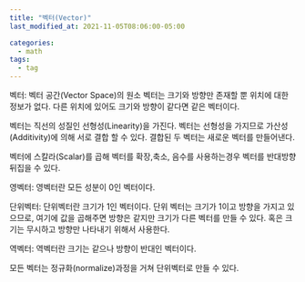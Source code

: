 ```yaml
---
title: "벡터(Vector)"
last_modified_at: 2021-11-05T08:06:00-05:00

categories:
  - math
tags:
  - tag
---
```


벡터:
벡터 공간(Vector Space)의 원소
벡터는 크기와 방향만 존재할 뿐 위치에 대한 정보가 없다.
다른 위치에 있어도 크기와 방향이 같다면 같은 벡터이다.

벡터는 직선의 성질인 선형성(Linearity)을 가진다.
벡터는 선형성을 가지므로 가산성(Additivity)에 의해 서로 결합 할 수 있다. 결합된 두 벡터는 새로운 벡터를 만들어낸다.

벡터에 스칼라(Scalar)를 곱해 벡터를 확장,축소, 음수를 사용하는경우 벡터를 반대방향 뒤집을 수 있다.

영벡터:
영벡터란 모든 성분이 0인 벡터이다.

단위벡터:
단위벡터란 크기가 1인 벡터이다.
단위 벡터는 크기가 1이고 방향을 가지고 있으므로, 여기에 값을 곱해주면 방향은 같지만 크기가 다른 벡터를 만들 수 있다. 
혹은 크기는 무시하고 방향만 나타내기 위해서 사용한다.

역벡터:
역벡터란 크기는 같으나 방향이 반대인 벡터이다.

모든 벡터는 정규화(normalize)과정을 거쳐 단위벡터로 만들 수 있다.
